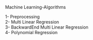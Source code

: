 Machine Learning-Algorithms

1- Preprocessing \
2- Multi Linear Regression \
3- BackwardEnd Multi Linear Regression \
4- Polynomial Regression
